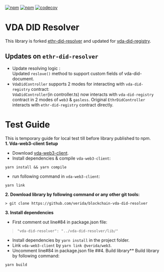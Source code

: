 [![npm](https://img.shields.io/npm/dt/ethr-did-resolver.svg)](https://www.npmjs.com/package/ethr-did-resolver)
[![npm](https://img.shields.io/npm/v/ethr-did-resolver.svg)](https://www.npmjs.com/package/ethr-did-resolver)
[![codecov](https://codecov.io/gh/decentralized-identity/ethr-did-resolver/branch/develop/graph/badge.svg)](https://codecov.io/gh/decentralized-identity/ethr-did-resolver)

# VDA DID Resolver

This library is forked [ethr-did-resolver](https://github.com/decentralized-identity/ethr-did-resolver) and updated for [vda-did-registry](https://github.com/verida/blockchain-contracts).

## Updates on `ethr-did-resolver`
- Update resolving logic :<br/>
  Updated `reslove()` method to support custom fields of vda-did-document.
- `VdaDidController` supports 2 modes for interacting with `vda-did-registry` contract: <br/>
  `VdaDidController`(in controller.ts) now interacts with `vda-did-registry` contract in 2 modes of `web3` & `gasless`.
Original `EthrDidController` interacts with `ethr-did-registry` contract directly.

# Test Guide
This is temporary guide for local test till before library published to npm.<br/>
**1. Vda-web3-client Setup**
- Download [vda-web3-client](https://github.com/verida/blockchain-vda-web3-client).
- Install dependencies & compile `vda-web3-client`:
```
yarn install && yarn compile
```
- run following command in `vda-web3-client`:
```
yarn link
```
**2. Download library by following command or any other git tools:**
```
> git clone https://github.com/verida/blockchain-vda-did-resolver
```
**3. Install dependencies**
- First comment out line#84 in package.json file:
>     "vda-did-resolver": "../vda-did-resolver/lib/"
- Install dependencies by `yarn install` in the project folder.
- Link `vda-web3-client` by `yarn link @verida/web3`.
- Uncomment line#84 in package.json file
##4. Build library**
Build library by following command:
```
yarn build
```
